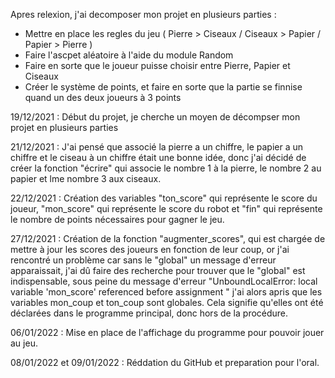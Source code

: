Apres relexion, j'ai decomposer mon projet en plusieurs parties :

- Mettre en place les regles du jeu ( Pierre > Ciseaux / Ciseaux > Papier / Papier > Pierre )
- Faire l'ascpet aléatoire à l'aide du module Random
- Faire en sorte que le joueur puisse choisir entre Pierre, Papier et Ciseaux
- Créer le système de points, et faire en sorte que la partie se finnise quand un des deux joueurs à 3 points

19/12/2021 : Début du projet, je cherche un moyen de décompser mon projet en plusieurs parties

21/12/2021 : J'ai pensé que associé la pierre a un chiffre, le papier a un chiffre et le ciseau à un chiffre était une bonne idée,
donc j'ai décidé de créer la fonction "écrire" qui associe le nombre 1 à la pierre, le nombre 2 au papier et lme nombre 3 aux ciseaux.

22/12/2021 : Création des variables "ton_score" qui représente le score du joueur, "mon_score" qui représente le score du robot et "fin" qui représente le nombre de points nécessaires pour gagner le jeu.

27/12/2021 : Création de la fonction "augmenter_scores", qui est chargée de mettre à jour les scores des joueurs en fonction de leur coup, or j'ai rencontré un problème car sans le "global" un message d'erreur apparaissait, j'ai dû faire des recherche pour trouver que le "global" est indispensable, sous peine du message d'erreur "UnboundLocalError: local variable 'mon_score' referenced before assignment " j'ai alors apris que les variables mon_coup et ton_coup sont globales. Cela signifie qu'elles ont été déclarées dans le programme principal, donc hors de la procédure.

06/01/2022 : Mise en place de l'affichage du programme pour pouvoir jouer au jeu.

08/01/2022 et 09/01/2022 : Réddation du GitHub et preparation pour l'oral.
